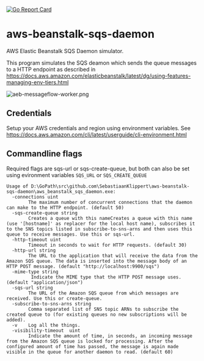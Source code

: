 [![Go Report Card](https://goreportcard.com/badge/github.com/SebastiaanKlippert/aws-beanstalk-sqs-daemon)](https://goreportcard.com/report/github.com/SebastiaanKlippert/aws-beanstalk-sqs-daemon)

# aws-beanstalk-sqs-daemon
AWS Elastic Beanstalk SQS Daemon simulator.

This program simulates the SQS deamon which sends the queue messages
to a HTTP endpoint as described in 
https://docs.aws.amazon.com/elasticbeanstalk/latest/dg/using-features-managing-env-tiers.html


![aeb-messageflow-worker.png](
https://docs.aws.amazon.com/elasticbeanstalk/latest/dg/images/aeb-messageflow-worker.png)

## Credentials

Setup your AWS credentials and region using environment variables.
See https://docs.aws.amazon.com/cli/latest/userguide/cli-environment.html

## Commandline flags

Required flags are sqs-url or sqs-create-queue, but both can also be set using evironment variables `SQS_URL` or `SQS_CREATE_QUEUE`
```
Usage of D:\GoPath\src\github.com\SebastiaanKlippert\aws-beanstalk-sqs-daemon\aws_beanstalk_sqs_daemon.exe:
  -connections uint
    	The maximum number of concurrent connections that the daemon can make to the HTTP endpoint. (default 50)
  -sqs-create-queue string
    	Creates a queue with this nameCreates a queue with this name (use '[hostname]' as replacer for the local host name), subscribes it to the SNS topics listed in subscribe-to-sns-arns and then uses this queue to receive messages. Use this or sqs-url.
  -http-timeout uint
    	Timeout in seconds to wait for HTTP requests. (default 30)
  -http-url string
    	The URL to the application that will receive the data from the Amazon SQS queue. The data is inserted into the message body of an HTTP POST message. (default "http://localhost:9900/sqs")
  -mime-type string
    	 Indicate the MIME type that the HTTP POST message uses. (default "application/json")
  -sqs-url string
    	The URL of the Amazon SQS queue from which messages are received. Use this or create-queue.
  -subscribe-to-sns-arns string
    	Comma separated list of SNS topic ARNs to subscribe the created queue to (for existing queues no new subscriptions will be added).
  -v	Log all the things.
  -visibility-timeout  uint
    	Indicate the amount of time, in seconds, an incoming message from the Amazon SQS queue is locked for processing. After the configured amount of time has passed, the message is again made visible in the queue for another daemon to read. (default 60)
```

